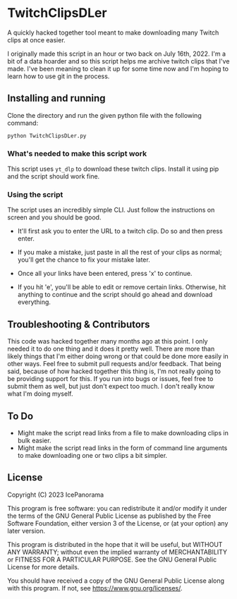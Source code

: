 # TwitchClipsDLer

A quickly hacked together tool meant to make downloading many Twitch clips at once easier.

I originally made this script in an hour or two back on July 16th, 2022. I'm a bit of a data hoarder and so this script helps me archive twitch clips that I've made. I've been meaning to clean it up for some time now and I'm hoping to learn how to use git in the process.

## Installing and running

Clone the directory and run the given python file with the following command:

```plaintext
python TwitchClipsDLer.py
```

### What's needed to make this script work

This script uses `yt_dlp` to download these twitch clips. Install it using pip and the script should work fine.

### Using the script

The script uses an incredibly simple CLI. Just follow the instructions on screen and you should be good.

* It'll first ask you to enter the URL to a twitch clip. Do so and then press enter.

* If you make a mistake, just paste in all the rest of your clips as normal; you'll get the chance to fix your mistake later.

* Once all your links have been entered, press 'x' to continue.

* If you hit 'e', you'll be able to edit or remove certain links. Otherwise, hit anything to continue and the script should go ahead and download everything.

## Troubleshooting & Contributors

This code was hacked together many months ago at this point. I only needed it to do one thing and it does it pretty well. There are more than likely things that I'm either doing wrong or that could be done more easily in other ways. Feel free to submit pull requests and/or feedback. That being said, because of how hacked together this thing is, I'm not really going to be providing support for this. If you run into bugs or issues, feel free to submit them as well, but just don't expect too much. I don't really know what I'm doing myself.

## To Do

* Might make the script read links from a file to make downloading clips in bulk easier.
* Might make the script read links in the form of command line arguments to make downloading one or two clips a bit simpler.

## License

Copyright (C) 2023  IcePanorama

This program is free software: you can redistribute it and/or modify
it under the terms of the GNU General Public License as published by
the Free Software Foundation, either version 3 of the License, or
(at your option) any later version.

This program is distributed in the hope that it will be useful,
but WITHOUT ANY WARRANTY; without even the implied warranty of
MERCHANTABILITY or FITNESS FOR A PARTICULAR PURPOSE.  See the
GNU General Public License for more details.

You should have received a copy of the GNU General Public License
along with this program.  If not, see <https://www.gnu.org/licenses/>.